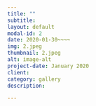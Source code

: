 ```yaml
---
title: ""
subtitle: 
layout: default
modal-id: 2
date: 2020-01-30~~~~
img: 2.jpeg
thumbnail: 2.jpeg
alt: image-alt
project-date: January 2020
client: 
category: gallery
description: 

---
```



